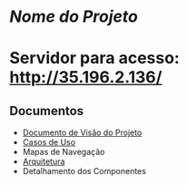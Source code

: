 # *Nome do Projeto*

# Servidor para acesso: http://35.196.2.136/

## Documentos

* [Documento de Visão do Projeto](1-visao/)
* [Casos de Uso](2-casos-de-uso/)
* Mapas de Navegação
* [Arquitetura](3-arquitetura/)
* Detalhamento dos Componentes

